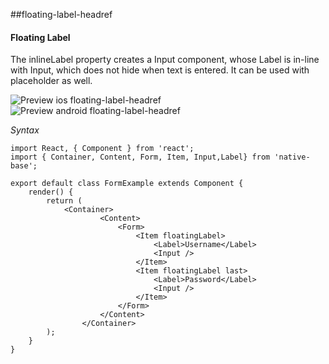 ##floating-label-headref
#### Floating Label

The inlineLabel property creates a Input component, whose Label is in-line with Input, which does not hide when text is entered. It can be used with placeholder as well.

![Preview ios floating-label-headref](https://github.com/GeekyAnts/NativeBase-KitchenSink/raw/master/screenshots/ios/floatingInput.gif)
![Preview android floating-label-headref](https://github.com/GeekyAnts/NativeBase-KitchenSink/raw/master/screenshots/android/floating-label.gif)

*Syntax*

<pre class="line-numbers"><code class="language-jsx">import React, { Component } from 'react';
import { Container, Content, Form, Item, Input,Label} from 'native-base';
​
export default class FormExample extends Component {
    render() {
        return (
            &lt;Container>
                    &lt;Content>
                        &lt;Form>
                            &lt;Item floatingLabel>
                                &lt;Label>Username&lt;/Label>
                                &lt;Input />
                            &lt;/Item>
                            &lt;Item floatingLabel last>
                                &lt;Label>Password&lt;/Label>
                                &lt;Input />
                            &lt;/Item>
                        &lt;/Form>
                    &lt;/Content>
                &lt;/Container>
        );
    }
}</code></pre><br />
